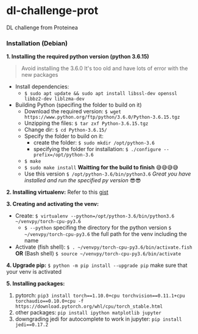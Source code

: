# dl-challenge-prot
DL challenge from Proteinea

### Installation (Debian)
__1. Installing the required python version (python 3.6.15)__     
> Avoid installing the 3.6.0 It's too old and have lots of error with the new packages

- Install dependencies:     
    - `$ sudo apt update && sudo apt install libssl-dev openssl libbz2-dev liblzma-dev`      
- Building Python (specifing the folder to build on it)
    - Download the required version: `$ wget https://www.python.org/ftp/python/3.6.0/Python-3.6.15.tgz`
    - Unzipping the files: `$ tar zxf Python-3.6.15.tgz`
    - Change dir: `$ cd Python-3.6.15/`
    - Specify the folder to build on it:
        - create the folder: `$ sudo mkdir /opt/python-3.6`
        - specifying the folder for installation: `$ ./configure --prefix=/opt/python-3.6`
    - `$ make`
    - `$ sudo make install` __Waitting for the build to finish__ 😅😅😅😅
    - Use this version `$ /opt/python-3.6/bin/python3.6` _Great you have installed and run the specified py version_ 😎😎     

__2. Installing virtualenv:__ Refer to this [gist](https://gist.github.com/amshrbo/2ca0afb88c428b79ddaf38374226b9e0)       

__3. Creating and activating the venv:__        
- Create: `$ virtualenv --python=/opt/python-3.6/bin/python3.6 ~/venvpy/torch-cpu-py3.6`     
    - `$ --python` specifing the directory for the python version `$ ~/venvpy/torch-cpu-py3.6` the full path for the venv including the name
- Activate (fish shell): `$ . ~/venvpy/torch-cpu-py3.6/bin/activate.fish` __OR__ (Bash shell) `$ source ~/venvpy/torch-cpu-py3.6/bin/activate`       

__4. Upgrade pip:__ `$ python -m pip install --upgrade pip` make sure that your venv is activated

__5. Installing packages:__
1. pytorch: `pip3 install torch==1.10.0+cpu torchvision==0.11.1+cpu torchaudio==0.10.0+cpu -f https://download.pytorch.org/whl/cpu/torch_stable.html`
2. other packages: `pip install ipython matplotlib jupyter`
3. downgrading jedi for autocomplete to work in jupyter: `pip install jedi==0.17.2`
